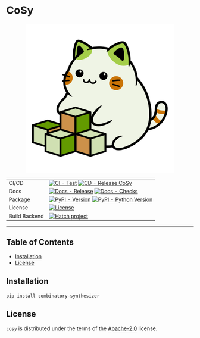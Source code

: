 # CoSy

<div align="center">

<img src="https://raw.githubusercontent.com/tudo-seal/cosy-draft/main/docs/assets/images/logo.svg" alt="CoSy logo" width="400" role="img">

|               |                                                                                                                                                                                                                                                                                                                                                                                                                                                                                                                                                                                                               |
|---------------|---------------------------------------------------------------------------------------------------------------------------------------------------------------------------------------------------------------------------------------------------------------------------------------------------------------------------------------------------------------------------------------------------------------------------------------------------------------------------------------------------------------------------------------------------------------------------------------------------------------|
| CI/CD         | [![CI - Test](https://github.com/tudo-seal/cosy-draft/actions/workflows/checks.yml/badge.svg)](https://github.com/tudo-seal/cosy-draft/actions/workflows/checks.yml) [![CD - Release CoSy](https://github.com/tudo-seal/cosy-draft/actions/workflows/release.yml/badge.svg)](https://github.com/tudo-seal/cosy-draft/actions/workflows/release.yml)                                                                                                                                                                                                                                                           |
| Docs          | [![Docs - Release](https://github.com/tudo-seal/cosy-draft/actions/workflows/deploy-docs.yml/badge.svg)](https://github.com/tudo-seal/cosy-draft/actions/workflows/deploy-docs.yml) [![Docs - Checks](https://github.com/tudo-seal/cosy-draft/actions/workflows/check-docs.yml/badge.svg)](https://github.com/tudo-seal/cosy-draft/actions/workflows/check-docs.yml)                                                                                                                                                                                                                                              |
| Package       | [![PyPI - Version](https://img.shields.io/pypi/v/combinatory-synthesizer.svg)](https://pypi.org/project/combinatory-synthesizer) [![PyPI - Python Version](https://img.shields.io/pypi/pyversions/combinatory-synthesizer.svg)](https://pypi.org/project/combinatory-synthesizer) |
| License       |  [![License](https://img.shields.io/badge/License-Apache_2.0-blue.svg)](https://opensource.org/licenses/Apache-2.0)                                                                                         |
| Build Backend | [![Hatch project](https://img.shields.io/badge/%F0%9F%A5%9A-Hatch-4051b5.svg)](https://github.com/tudo-seal/cosy-draft)                                                                                          |

</div>

-----

## Table of Contents

- [Installation](#installation)
- [License](#license)

## Installation

```console
pip install combinatory-synthesizer
```

## License

`cosy` is distributed under the terms of the [Apache-2.0](https://spdx.org/licenses/Apache-2.0.html) license.
